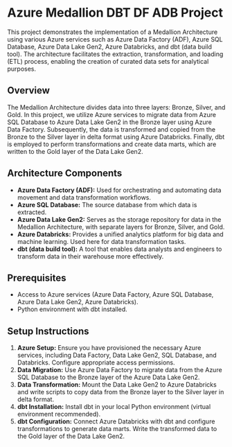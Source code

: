 # Azure Medallion DBT DF ADB Project


This project demonstrates the implementation of a Medallion Architecture using various Azure services such as Azure Data Factory (ADF), Azure SQL Database, Azure Data Lake Gen2, Azure Databricks, and dbt (data build tool). The architecture facilitates the extraction, transformation, and loading (ETL) process, enabling the creation of curated data sets for analytical purposes.

## Overview

The Medallion Architecture divides data into three layers: Bronze, Silver, and Gold. In this project, we utilize Azure services to migrate data from Azure SQL Database to Azure Data Lake Gen2 in the Bronze layer using Azure Data Factory. Subsequently, the data is transformed and copied from the Bronze to the Silver layer in delta format using Azure Databricks. Finally, dbt is employed to perform transformations and create data marts, which are written to the Gold layer of the Data Lake Gen2.

## Architecture Components

- **Azure Data Factory (ADF):** Used for orchestrating and automating data movement and data transformation workflows.
- **Azure SQL Database:** The source database from which data is extracted.
- **Azure Data Lake Gen2:** Serves as the storage repository for data in the Medallion Architecture, with separate layers for Bronze, Silver, and Gold.
- **Azure Databricks:** Provides a unified analytics platform for big data and machine learning. Used here for data transformation tasks.
- **dbt (data build tool):** A tool that enables data analysts and engineers to transform data in their warehouse more effectively.

## Prerequisites

- Access to Azure services (Azure Data Factory, Azure SQL Database, Azure Data Lake Gen2, Azure Databricks).
- Python environment with dbt installed.

## Setup Instructions

1. **Azure Setup:** Ensure you have provisioned the necessary Azure services, including Data Factory, Data Lake Gen2, SQL Database, and Databricks. Configure appropriate access permissions.
2. **Data Migration:** Use Azure Data Factory to migrate data from the Azure SQL Database to the Bronze layer of the Azure Data Lake Gen2.
3. **Data Transformation:** Mount the Data Lake Gen2 to Azure Databricks and write scripts to copy data from the Bronze layer to the Silver layer in delta format.
4. **dbt Installation:** Install dbt in your local Python environment (virtual environment recommended).
5. **dbt Configuration:** Connect Azure Databricks with dbt and configure transformations to generate data marts. Write the transformed data to the Gold layer of the Data Lake Gen2.

